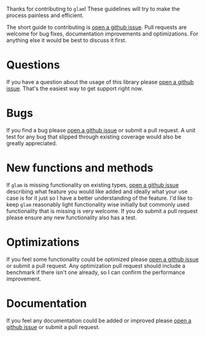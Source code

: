 Thanks for contributing to `glam`! These guidelines will try to make the process
painless and efficient.

The short guide to contributing is [open a github issue]. Pull requests are
welcome for bug fixes, documentation improvements and optimizations. For
anything else it would be best to discuss it first.

# Questions

If you have a question about the usage of this library please
[open a github issue]. That's the easiest way to get support right now.

# Bugs

If you find a bug please [open a github issue] or submit a pull request. A unit
test for any bug that slipped through existing coverage would also be greatly
appreciated.

# New functions and methods

If `glam` is missing functionality on existing types, [open a github issue]
describing what feature you would like added and ideally what your use case is
for it just so I have a better understanding of the feature. I'd like to keep
`glam` reasonably light functionality wise initially but commonly used
functionality that is missing is very welcome. If you do submit a pull request
please ensure any new functionality also has a test.

# Optimizations

If you feel some functionality could be optimized please [open a github issue]
or submit a pull request. Any optimization pull request should include a
benchmark if there isn't one already, so I can confirm the performance
improvement.

# Documentation

If you feel any documentation could be added or improved please
[open a github issue] or submit a pull request.

[open a github issue]: https://github.com/bitshifter/glam-rs/issues
